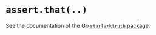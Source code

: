 # `assert.that(..)`

See the documentation of the Go [`starlarktruth` package](https://pkg.go.dev/github.com/FuzzyMonkeyCo/monkey/pkg/starlarktruth).

<!-- TODO: embed godocs here -->
<!-- TODO: embed tests as examples here -->
<!-- TODO: have in-browser runnable examples/tests with WASM -->

